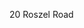 <Token xmlns:xlink="http://www.w3.org/1999/xlink">20 Roszel Road</Token>

<!--HONumber=May16_HO2-->


